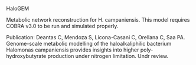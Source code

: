 HaloGEM

Metabolic network reconstruction for H. campaniensis. This model requires COBRA v3.0 to be run and simulated properly.

Publication:
Deantas C, Mendoza S, Licona-Casani C, Orellana C, Saa PA. Genome-scale metabolic modelling of the haloalkaliphilic bacterium Halomonas campaniensis provides insights into higher poly-hydroxybutyrate production under nitrogen limitation. Undr review.
